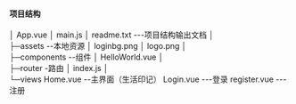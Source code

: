#### 项目结构

│  App.vue
│  main.js
│  readme.txt  ---项目结构输出文档
│  
├─assets --本地资源
│      loginbg.png
│      logo.png
│      
├─components  --组件
│      HelloWorld.vue
│      
├─router  -路由
│      index.js
│      
└─views
        Home.vue  --主界面（生活印记）
        Login.vue ---登录
        register.vue ---注册
